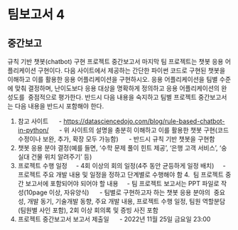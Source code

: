 # 팀보고서 4

## 중간보고
규칙 기반 챗봇(chatbot) 구현 프로젝트 중간보고서
마지막 팀 프로젝트는 챗봇 응용 어플리케이션 구현이다. 다음 사이트에서 제공하는 간단한 파이썬 코드로 구현된 챗봇을 이해하고 이를 활용한 응용 어플리케이션을 구현하시오. 응용 어플리케이션을 팀별 수준에 맞춰 결정하며, 난이도보다 응용 대상을 명확하게 정의하고 응용 어플리케이션의 완성도를  중점적으로 평가한다. 반드시 다음 내용을 숙지하고 팀별 프로젝트 중간보고서는 다음 내용을 반드시 포함해야 한다.
1. 참고 사이트
     - https://datasciencedojo.com/blog/rule-based-chatbot-in-python/
     - 위 사이트의 설명을 충분히 이해하고 이를 활용한 챗봇 구현(코드 수정이나 보완, 추가, 확장 모두 가능함)
     - 반드시 규칙 기반 챗봇을 구현함
2. 챗봇 응용 분야 결정(예를 들면, ‘수학 문제 풀이 힌트 제공’, ‘은행 고객 서비스’, ‘숭실대 건물 위치 알려주기’ 등)
3. 프로젝트 수행 일정
    - 4회 이상의 회의 일정(4주 동안 균등하게 일정 배치)
    - 프로젝트 주요 개발 내용 및 일정을 정하고 단계별로 수행해야 함
4.  팀 프로젝트 중간 보고서에 포함되어야 되어야 할 내용
    - 팀 프로젝트 보고서는 PPT 파일로 작성(10page 이상, 자유양식)
     - 팀별로 구현하고자 하는 챗봇 응용 분야의  중요성, 개발 동기, 기술개발 동향, 주요 개발 내용, 프로젝트 수행 일정, 팀원 역할분담(팀원별 사인 포함), 2회 이상 회의록 및 증빙 사진 포함
5. 프로젝트 중간보고서 보고서 제출일
     - 2022년 11월 25일 금요일 23:00
